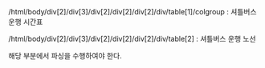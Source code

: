 /html/body/div[2]/div[3]/div[2]/div[2]/div[2]/div/table[1]/colgroup
: 셔틀버스 운행 시간표

/html/body/div[2]/div[3]/div[2]/div[2]/div[2]/div/table[2]
: 셔틀버스 운행 노선

해당 부분에서 파싱을 수행하여야 한다.